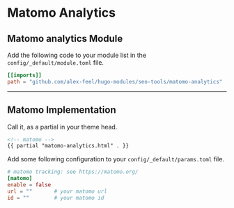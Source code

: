 # Matomo Analytics

## Matomo analytics Module

Add the following code to your module list in the `config/_default/module.toml` file.

```toml
[[imports]]
path = "github.com/alex-feel/hugo-modules/seo-tools/matomo-analytics"
```

<hr>

## Matomo Implementation

Call it, as a partial in your theme head.

```html
<!-- matomo -->
{{ partial "matomo-analytics.html" . }}
```

Add some following configuration to your `config/_default/params.toml` file.

```toml
# matomo tracking: see https://matomo.org/
[matomo]
enable = false
url = ""       # your matomo url
id = ""        # your matomo id
```
